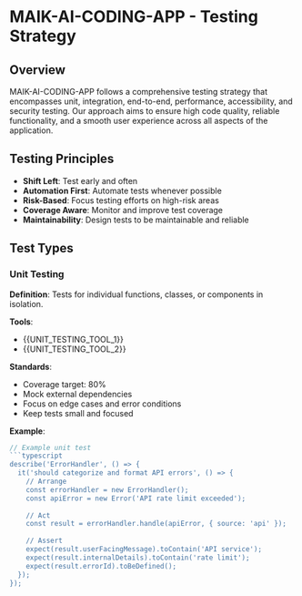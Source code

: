 # MAIK-AI-CODING-APP - Testing Strategy

## Overview

MAIK-AI-CODING-APP follows a comprehensive testing strategy that encompasses unit, integration, end-to-end, performance, accessibility, and security testing. Our approach aims to ensure high code quality, reliable functionality, and a smooth user experience across all aspects of the application.

## Testing Principles

- **Shift Left**: Test early and often
- **Automation First**: Automate tests whenever possible
- **Risk-Based**: Focus testing efforts on high-risk areas
- **Coverage Aware**: Monitor and improve test coverage
- **Maintainability**: Design tests to be maintainable and reliable

## Test Types

### Unit Testing

**Definition**: Tests for individual functions, classes, or components in isolation.

**Tools**:
- {{UNIT_TESTING_TOOL_1}}
- {{UNIT_TESTING_TOOL_2}}

**Standards**:
- Coverage target: 80%
- Mock external dependencies
- Focus on edge cases and error conditions
- Keep tests small and focused

**Example**:
```javascript
// Example unit test
```typescript
describe('ErrorHandler', () => {
  it('should categorize and format API errors', () => {
    // Arrange
    const errorHandler = new ErrorHandler();
    const apiError = new Error('API rate limit exceeded');
    
    // Act
    const result = errorHandler.handle(apiError, { source: 'api' });
    
    // Assert
    expect(result.userFacingMessage).toContain('API service');
    expect(result.internalDetails).toContain('rate limit');
    expect(result.errorId).toBeDefined();
  });
});
```
